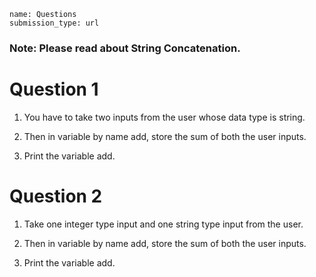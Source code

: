 ```ngMeta
name: Questions 
submission_type: url
```

### Note: Please read about String Concatenation.

# Question 1

1. You have to take two inputs from the user whose data type is string.
   
2. Then in variable by name add, store the sum of both the user inputs.

3. Print the variable add.
   
# Question 2



1. Take one integer type input and one string type input from the user.
   
2. Then in variable by name add, store the sum of both the user inputs.
   
3. Print the variable add.
   
